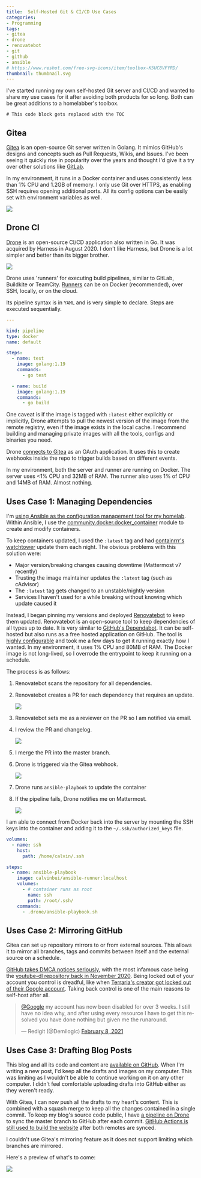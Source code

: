 ```yaml
---
title:  Self-Hosted Git & CI/CD Use Cases
categories:
- Programming
tags:
- gitea
- drone
- renovatebot
- git
- github
- ansible
# https://www.reshot.com/free-svg-icons/item/toolbox-K5UC8VFYRD/
thumbnail: thumbnail.svg
---
```


I've started running my own self-hosted Git server and CI/CD and wanted to share my use cases for it after avoiding both products for so long. Both can be great additions to a homelabber's toolbox.

<!-- more -->

```toc
# This code block gets replaced with the TOC
```

## Gitea

[Gitea](https://gitea.io/en-us/) is an open-source Git server written in Golang. It mimics GitHub's designs and concepts such as Pull Requests, Wikis, and Issues. I've been seeing it quickly rise in popularity over the years and thought I'd give it a try over other solutions like [GitLab](https://about.gitlab.com/).

In my environment, it runs in a Docker container and uses consistently less than 1% CPU and 1.2GB of memory. I only use Git over HTTPS, as enabling SSH requires opening additional ports. All its config options can be easily set with environment variables as well.

![](gitea.png)

## Drone CI

[Drone](https://www.drone.io/) is an open-source CI/CD application also written in Go. It was acquired by Harness in August 2020. I don't like Harness, but Drone is a lot simpler and better than its bigger brother.

![](drone.png)

Drone uses 'runners' for executing build pipelines, similar to GitLab, Buildkite or TeamCity. [Runners](https://docs.drone.io/runner/overview/) can be on Docker (recommended), over SSH, locally, or on the cloud.

Its pipeline syntax is in `YAML` and is very simple to declare. Steps are executed sequentially.

```yaml
---

kind: pipeline
type: docker
name: default

steps:
  - name: test
    image: golang:1.19
    commands:
      - go test

  - name: build
    image: golang:1.19
    commands:
      - go build
```

One caveat is if the image is tagged with `:latest` either explicitly or implicitly, Drone attempts to pull the newest version of the image from the remote registry, even if the image exists in the local cache. I recommend building and managing private images with all the tools, configs and binaries you need.

Drone [connects to Gitea](https://docs.drone.io/server/provider/gitea/) as an OAuth application. It uses this to create webhooks inside the repo to trigger builds based on different events.

In my environment, both the server and runner are running on Docker. The server uses <1% CPU and 32MB of RAM. The runner also uses 1% of CPU and 14MB of RAM. Almost nothing.

## Uses Case 1: Managing Dependencies

I'm [using Ansible as the configuration management tool for my homelab](https://github.com/calvinbui/ansible-monorepo). Within Ansible, I use the [community.docker.docker_container](https://docs.ansible.com/ansible/latest/collections/community/docker/docker_container_module.html) module to create and modify containers.

To keep containers updated, I used the `:latest` tag and had [containrrr's watchtower](https://github.com/containrrr/watchtower) update them each night. The obvious problems with this solution were:

- Major version/breaking changes causing downtime (Mattermost v7 recently)
- Trusting the image maintainer updates the `:latest` tag (such as cAdvisor)
- The `:latest` tag gets changed to an unstable/nightly version
- Services I haven't used for a while breaking without knowing which update caused it

Instead, I began pinning my versions and deployed [Renovatebot](https://renovatebot.com/) to keep them updated. Renovatebot is an open-source tool to keep dependencies of all types up to date. It is very similar to [GitHub's Dependabot](https://github.com/dependabot). It can be self-hosted but also runs as a free hosted application on GitHub. The tool is [highly configurable](https://github.com/calvinbui/ansible-monorepo/blob/master/renovate.json5) and took me a few days to get it running exactly how I wanted. In my environment, it uses 1% CPU and 80MB of RAM. The Docker image is not long-lived, so I overrode the entrypoint to keep it running on a schedule.

The process is as follows:

1. Renovatebot scans the repository for all dependencies.

1. Renovatebot creates a PR for each dependency that requires an update.

    ![](ansible-prs.png)

1. Renovatebot sets me as a reviewer on the PR so I am notified via email.

1. I review the PR and changelog.

    ![](ansible-pr.png)

1. I merge the PR into the master branch.

1. Drone is triggered via the Gitea webhook.

    ![](ansible-drone.png)

1. Drone runs `ansible-playbook` to update the container

1. If the pipeline fails, Drone notifies me on Mattermost.

    ![](drone-notifications.png)

I am able to connect from Docker back into the server by mounting the SSH keys into the container and adding it to the `~/.ssh/authorized_keys` file.

```yaml
volumes:
  - name: ssh
    host:
      path: /home/calvin/.ssh

steps:
  - name: ansible-playbook
    image: calvinbui/ansible-runner:localhost
    volumes:
      - # container runs as root
        name: ssh
        path: /root/.ssh/
    commands:
      - .drone/ansible-playbook.sh
```

## Uses Case 2: Mirroring GitHub

Gitea can set up repository mirrors to or from external sources. This allows it to mirror all branches, tags and commits between itself and the external source on a schedule.

[GitHub takes DMCA notices seriously](https://github.com/github/dmca), with the most infamous case being the [youtube-dl repository back in November 2020](https://github.com/ytdl-org/youtube-dl). Being locked out of your account you control is dreadful, like when [Terraria's creator got locked out of their Google account](https://twitter.com/Demilogic/status/1358661842147692549?). Taking back control is one of the main reasons to self-host after all.

<blockquote class="twitter-tweet tw-align-center" data-dnt="true"><p lang="en" dir="ltr"><a href="https://twitter.com/Google?ref_src=twsrc%5Etfw">@Google</a> my account has now been disabled for over 3 weeks. I still have no idea why, and after using every resource I have to get this resolved you have done nothing but given me the runaround.</p>&mdash; Redigit (@Demilogic) <a href="https://twitter.com/Demilogic/status/1358661840402845696?ref_src=twsrc%5Etfw">February 8, 2021</a></blockquote> <script async src="https://platform.twitter.com/widgets.js" charset="utf-8"></script>

## Uses Case 3: Drafting Blog Posts

This blog and all its code and content are [available on GitHub](https://github.com/calvinbui/calvin.me). When I'm writing a new post, I'd keep all the drafts and images on my computer. This was limiting as I wouldn't be able to continue working on it on any other computer. I didn't feel comfortable uploading drafts into GitHub either as they weren't ready.

With Gitea, I can now push all the drafts to my heart's content. This is combined with a squash merge to keep all the changes contained in a single commit. To keep my blog's source code public, I have [a pipeline on Drone](https://github.com/calvinbui/calvin.me/tree/master/.drone) to sync the master branch to GitHub after each commit. [GitHub Actions is still used to build the website](/making-this-site-more-open-source#build) after both remotes are synced.

I couldn't use Gitea's mirroring feature as it does not support limiting which branches are mirrored.

Here's a preview of what's to come:

![](draft-prs.png)
